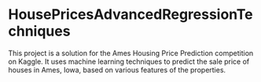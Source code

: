 # HousePricesAdvancedRegressionTechniques
This project is a solution for the Ames Housing Price Prediction competition on Kaggle. It uses machine learning techniques to predict the sale price of houses in Ames, Iowa, based on various features of the properties.
